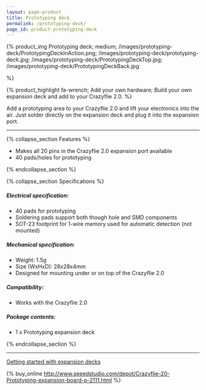 ```yaml
---
layout: page-product
title: Prototyping deck
permalink: /prototyping-deck/
page_id: product-prototyping-deck
---
```


{% product_img Prototyping deck; medium;
/images/prototyping-deck/PrototypingDeckInAction.png;
/images/prototyping-deck/prototyping-deck.jpg;
/images/prototyping-deck/PrototypingDeckTop.jpg;
/images/prototyping-deck/PrototypingDeckBack.jpg



%}

{% product_highlight
fa-wrench;
Add your own hardware;
Build your own expansion deck and add to your Crazyflie 2.0.
%}

Add a prototyping area to your Crazyflie 2.0 and lift your electronics
into the air. Just solder directly on the expansion deck and plug it
into the expansion port.

---

{% collapse_section Features %}

* Makes all 20 pins in the Crazyflie 2.0 expansion port available
* 40 pads/holes for prototyping

{% endcollapse_section %}

{% collapse_section Specifications %}
##### Electrical specification:

* 40 pads for prototyping
* Soldering pads support both though hole and SMD components
* SOT-23 footprint for 1-wire memory used for automatic detection (not mounted)

##### Mechanical specification:

* Weight: 1.5g
* Size (WxHxD): 28x28x4mm
* Designed for mounting under or on top of the Crazyflie 2.0

##### Compatibility:

* Works with the Crazyflie 2.0

##### Package contents:

* 1 x Prototyping expansion deck

{% endcollapse_section %}

---

[Getting started with expansion decks](/getting-started-with-expansion-decks/)

{% buy_online http://www.seeedstudio.com/depot/Crazyflie-20-Prototyping-expansion-board-p-2111.html %}
